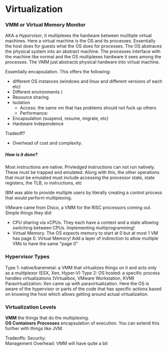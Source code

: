 # Virtualization

### 

### VMM or Virtual Memory Monitor
AKA a _Hypervisor_, it multiplexes the hardware between mutltiple virtual machines. Here a virtual machine is the OS and its processes. Essentially the host does for guests what the OS does for processes. The OS abstraces the physical system into an abstract machine. The processes interface with the machine like normal and the OS multiplexes hardware it sees among the processes. The VMM just abstracts physical hardware into virtual machine. 

Essentially encapsulation. This offers the following:  
* different OS instances (windows and linux and different versions of each etc)
* Different environments (
* Resource sharing
* Isolation
    * Access: the same vm that has problems should not fuck up others
    * Performance: 
* Encapsulation (suspend, resume, migrate, etc)
* Hardware Independence  

Tradeoff? 
* Overhead of cost and complexity. 

##### How is it done? 
Most instructions are native. Privledged instructions can not run natively. These must be trapped and emulated. Along with this, the other operations that must be emulated must include accessing the processor state, state registers, the TLB, io instructions, etc

IBM was able to provide multiple users by literally creating a control process that would perform multiplexing. 

VMware came from Disco, a VMM for the RISC processors coming out. Simple things they did:
* CPU sharing via vCPUs. They each have a context and a state allowing switching between CPUs. Implementing multiprogramming! 
* Virtual Memory. The OS expects memory to start at 0 but at most 1 VM has page 0. Virtual Memory! Add a layer of indirection to allow multiple VMs to have the same "page 0"

### Hypervisor Types
Type 1: native/baremetal: a VMM that virtualizes things on it and acts only as a multiplexor (ESX, Xen, Hyper-V)
Type 2: OS hosted: a specific process handles virtualizations (Virtualbox, VMware Workstation, KVM)
Paravirtualization: Xen came up with paravirtualization. Here the OS is aware of the hypervisor or parts of the code that has specific actions based on knowing the host which allows getting around actual virtualization. 

### Virtualization Levels
__VMM__ the things that do the multiplexing.  
__OS Containers__ 
__Processes__ encapsulation of execution. You can extend this further with things like JVM. 

Tradeoffs: 
Security:  
Management
Overhead: VMM will have quite a bit
